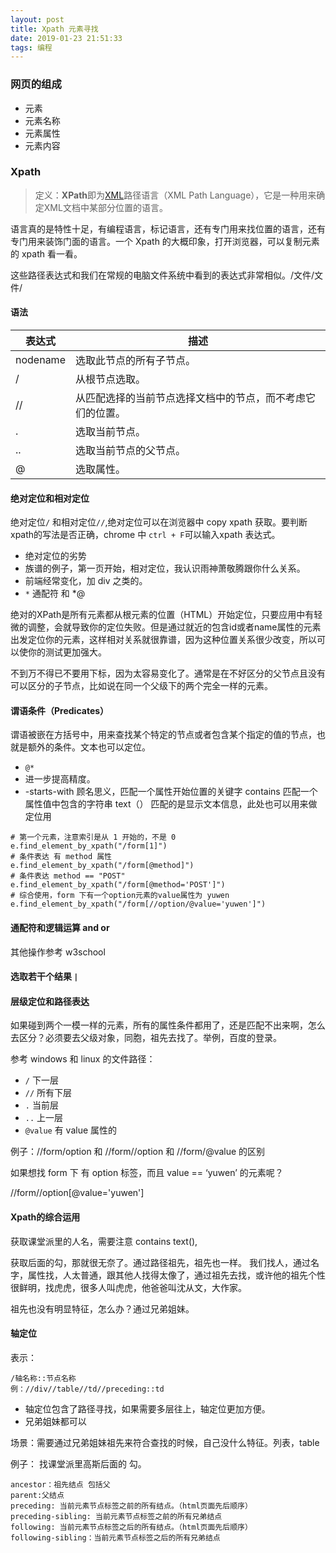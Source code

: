 ```yaml
---
layout: post
title: Xpath 元素寻找
date: 2019-01-23 21:51:33
tags: 编程
---
```


### 网页的组成

- 元素
- 元素名称
- 元素属性
- 元素内容

### Xpath

> 定义：**XPath**即为[XML](https://zh.wikipedia.org/wiki/XML)路径语言（XML Path Language），它是一种用来确定XML文档中某部分位置的语言。

语言真的是特性十足，有编程语言，标记语言，还有专门用来找位置的语言，还有专门用来装饰门面的语言。一个 Xpath 的大概印象，打开浏览器，可以复制元素的 xpath 看一看。

这些路径表达式和我们在常规的电脑文件系统中看到的表达式非常相似。/文件/文件/

#### 语法

| 表达式   | 描述                                                       |
| -------- | ---------------------------------------------------------- |
| nodename | 选取此节点的所有子节点。                                   |
| /        | 从根节点选取。                                             |
| //       | 从匹配选择的当前节点选择文档中的节点，而不考虑它们的位置。 |
| .        | 选取当前节点。                                             |
| ..       | 选取当前节点的父节点。                                     |
| @        | 选取属性。                                                 |

#### 绝对定位和相对定位

绝对定位`/` 和相对定位`//`,绝对定位可以在浏览器中 copy xpath 获取。要判断xpath的写法是否正确，chrome 中 `ctrl + F`可以输入xpath 表达式。

- 绝对定位的劣势
- 族谱的例子，第一页开始，相对定位，我认识雨神萧敬腾跟你什么关系。
- 前端经常变化，加 div 之类的。
- `*` 通配符 和 *@

绝对的XPath是所有元素都从根元素的位置（HTML）开始定位，只要应用中有轻微的调整，会就导致你的定位失败。但是通过就近的包含id或者name属性的元素出发定位你的元素，这样相对关系就很靠谱，因为这种位置关系很少改变，所以可以使你的测试更加强大。

不到万不得已不要用下标，因为太容易变化了。通常是在不好区分的父节点且没有可以区分的子节点，比如说在同一个父级下的两个完全一样的元素。

#### 谓语条件（Predicates）

谓语被嵌在方括号中，用来查找某个特定的节点或者包含某个指定的值的节点，也就是额外的条件。文本也可以定位。

- `@*`
- 进一步提高精度。
- -starts-with 顾名思义，匹配一个属性开始位置的关键字
    contains 匹配一个属性值中包含的字符串
    text（） 匹配的是显示文本信息，此处也可以用来做定位用

```
# 第一个元素，注意索引是从 1 开始的，不是 0
e.find_element_by_xpath("/form[1]")
# 条件表达 有 method 属性
e.find_element_by_xpath("/form[@method]")
# 条件表达 method == "POST"
e.find_element_by_xpath("/form[@method='POST']")
# 综合使用，form 下有一个option元素的value属性为 yuwen
e.find_element_by_xpath("/form[//option/@value='yuwen']")
```

#### 通配符和逻辑运算 and or

其他操作参考 w3school

#### 选取若干个结果 `|`

#### 层级定位和路径表达

如果碰到两个一模一样的元素，所有的属性条件都用了，还是匹配不出来啊，怎么去区分？必须要去父级对象，同胞，祖先去找了。举例，百度的登录。

参考 windows 和 linux 的文件路径：

- `/` 下一层
- `//` 所有下层
- `.` 当前层
- `..` 上一层
- `@value` 有 value 属性的

例子：//form/option 和 //form//option 和 //form/@value 的区别 

如果想找 form 下 有 option 标签，而且 value == ‘yuwen’ 的元素呢？

//form//option[@value='yuwen']

#### Xpath的综合运用

获取课堂派里的人名，需要注意 contains text(),

获取后面的勾，那就很无奈了。通过路径祖先，祖先也一样。 我们找人，通过名字，属性找，人太普通，跟其他人找得太像了，通过祖先去找，或许他的祖先个性很鲜明，找虎虎，很多人叫虎虎，他爸爸叫沈从文，大作家。

祖先也没有明显特征，怎么办？通过兄弟姐妹。

#### 轴定位

表示：

```
/轴名称::节点名称
例：//div//table//td//preceding::td
```

- 轴定位包含了路径寻找，如果需要多层往上，轴定位更加方便。
- 兄弟姐妹都可以

场景：需要通过兄弟姐妹祖先来符合查找的时候，自己没什么特征。列表，table

例子： 找课堂派里高斯后面的 勾。

```
ancestor：祖先结点 包括父
parent:父结点
preceding: 当前元素节点标签之前的所有结点。（html页面先后顺序）
preceding-sibling: 当前元素节点标签之前的所有兄弟结点
following: 当前元素节点标签之后的所有结点。（html页面先后顺序）
following-sibling：当前元素节点标签之后的所有兄弟结点
```











